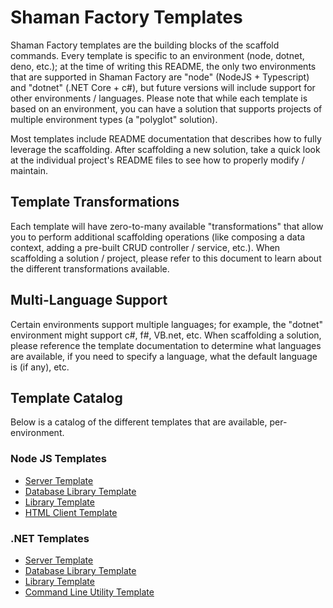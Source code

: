 # Shaman Factory Templates
Shaman Factory templates are the building blocks of the scaffold commands. Every template is specific to an environment (node, dotnet, deno, etc.); at the time of writing this README, the only two environments that are supported in Shaman Factory are "node" (NodeJS + Typescript) and "dotnet" (.NET Core + c#), but future versions will include support for other environments / languages. Please note that while each template is based on an environment, you can have a solution that supports projects of multiple environment types (a "polyglot" solution). 

Most templates include README documentation that describes how to fully leverage the scaffolding. After scaffolding a new solution, take a quick look at the individual project's README files to see how to properly modify / maintain. 

## Template Transformations
Each template will have zero-to-many available "transformations" that allow you to perform additional scaffolding operations (like composing a data context, adding a pre-built CRUD controller / service, etc.). When scaffolding a solution / project, please refer to this document to learn about the different transformations available.

## Multi-Language Support
Certain environments support multiple languages; for example, the "dotnet" environment might support c#, f#, VB.net, etc. When scaffolding a solution, please reference the template documentation to determine what languages are available, if you need to specify a language, what the default language is (if any), etc.

## Template Catalog
Below is a catalog of the different templates that are available, per-environment.

### Node JS Templates
* [Server Template](https://github.com/iotshaman/shaman-factory/tree/v2/factory-cli/data/templates/node#server-template)
* [Database Library Template](https://github.com/iotshaman/shaman-factory/tree/v2/factory-cli/data/templates/node#database-library-template)
* [Library Template](https://github.com/iotshaman/shaman-factory/tree/v2/factory-cli/data/templates/node#library-template)
* [HTML Client Template](https://github.com/iotshaman/shaman-factory/tree/v2/factory-cli/data/templates/node#html-client-template)

### .NET Templates
* [Server Template](https://github.com/iotshaman/shaman-factory/tree/v2/factory-cli/data/templates/dotnet#server-template)
* [Database Library Template](https://github.com/iotshaman/shaman-factory/tree/v2/factory-cli/data/templates/dotnet#database-library-template)
* [Library Template](https://github.com/iotshaman/shaman-factory/tree/v2/factory-cli/data/templates/dotnet#library-template)
* [Command Line Utility Template](https://github.com/iotshaman/shaman-factory/tree/v2/factory-cli/data/templates/dotnet#command-line-utility-template)